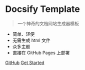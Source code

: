# Docsify Template

> 一个神奇的文档网站生成器模板

- 简单、轻便
- 无需生成 html 文件
- 众多主题
- 直接在 GitHub Pages 上部署

[GitHub](https://github.com/mmdjiji/docsify-template)
[Get Started](/zh-cn/README.md)